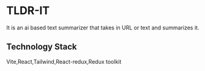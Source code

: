 # TLDR-IT

It is an ai based text summarizer that takes in URL or text and summarizes it.

## Technology Stack

Vite,React,Tailwind,React-redux,Redux toolkit


